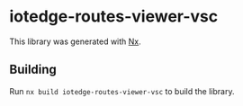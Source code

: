 # iotedge-routes-viewer-vsc

This library was generated with [Nx](https://nx.dev).

## Building

Run `nx build iotedge-routes-viewer-vsc` to build the library.

